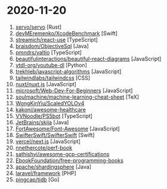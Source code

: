 # 2020-11-20

1. [servo/servo](https://github.com/servo/servo "The Servo Browser Engine") [Rust]
2. [devMEremenko/XcodeBenchmark](https://github.com/devMEremenko/XcodeBenchmark "XcodeBenchmark measures the compilation time of a large codebase on iMac, MacBook, and Mac Pro") [Swift]
3. [streamich/react-use](https://github.com/streamich/react-use "React Hooks — 👍") [TypeScript]
4. [braisdom/ObjectiveSql](https://github.com/braisdom/ObjectiveSql "ObjectiveSQL is an ORM framework in Java base on ActiveRecord pattern, which encourages rapid development and clean, codes with the least and convention over configuration.") [Java]
5. [pmndrs/valtio](https://github.com/pmndrs/valtio "💊 Valtio makes proxy-state simple for React and Vanilla") [TypeScript]
6. [beautifulinteractions/beautiful-react-diagrams](https://github.com/beautifulinteractions/beautiful-react-diagrams "💎 A collection of lightweight React components and hooks to build diagrams with ease 💎") [JavaScript]
7. [ytdl-org/youtube-dl](https://github.com/ytdl-org/youtube-dl "Command-line program to download videos from YouTube.com and other video sites") [Python]
8. [trekhleb/javascript-algorithms](https://github.com/trekhleb/javascript-algorithms "📝 Algorithms and data structures implemented in JavaScript with explanations and links to further readings") [JavaScript]
9. [tailwindlabs/tailwindcss](https://github.com/tailwindlabs/tailwindcss "A utility-first CSS framework for rapid UI development.") [CSS]
10. [nuxt/nuxt.js](https://github.com/nuxt/nuxt.js "The Intuitive Vue Framework") [JavaScript]
11. [microsoft/Web-Dev-For-Beginners](https://github.com/microsoft/Web-Dev-For-Beginners "24 Lessons, 12 Weeks, Get Started as a Web Developer") [JavaScript]
12. [soulmachine/machine-learning-cheat-sheet](https://github.com/soulmachine/machine-learning-cheat-sheet "Classical equations and diagrams in machine learning") [TeX]
13. [WongKinYiu/ScaledYOLOv4](https://github.com/WongKinYiu/ScaledYOLOv4 "") 
14. [kakoni/awesome-healthcare](https://github.com/kakoni/awesome-healthcare "Curated list of awesome open source healthcare software, libraries, tools and resources.") 
15. [VVNoodle/PS5bot](https://github.com/VVNoodle/PS5bot "bot to monitor PS5 stock and auto-purchase when available") [TypeScript]
16. [JetBrains/skija](https://github.com/JetBrains/skija "Skia bindings for Java") [Java]
17. [FortAwesome/Font-Awesome](https://github.com/FortAwesome/Font-Awesome "The iconic SVG, font, and CSS toolkit") [JavaScript]
18. [SwifterSwift/SwifterSwift](https://github.com/SwifterSwift/SwifterSwift "A handy collection of more than 500 native Swift extensions to boost your productivity.") [Swift]
19. [vercel/next.js](https://github.com/vercel/next.js "The React Framework") [JavaScript]
20. [nnethercote/perf-book](https://github.com/nnethercote/perf-book "The Rust Performance Book") 
21. [sathishvj/awesome-gcp-certifications](https://github.com/sathishvj/awesome-gcp-certifications "Google Cloud Platform Certification resources.") 
22. [EbookFoundation/free-programming-books](https://github.com/EbookFoundation/free-programming-books "📚 Freely available programming books") 
23. [apache/shardingsphere](https://github.com/apache/shardingsphere "Distributed database middleware") [Java]
24. [laravel/framework](https://github.com/laravel/framework "") [PHP]
25. [pingcap/tidb](https://github.com/pingcap/tidb "TiDB is an open source distributed HTAP database compatible with the MySQL protocol") [Go]
